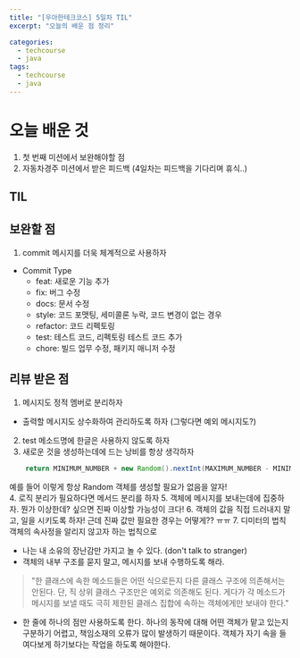 ```yaml
---
title: "[우아한테크코스] 5일차 TIL"
excerpt: "오늘의 배운 점 정리"

categories:
  - techcourse
  - java
tags:
  - techcourse
  - java
---
```

# 오늘 배운 것
1. 첫 번째 미션에서 보완해야할 점
2. 자동차경주 미션에서 받은 피드백
(4일차는 피드백을 기다리며 휴식..)

## TIL
## 보완할 점
1. commit 메시지를 더욱 체계적으로 사용하자
  - Commit Type
    - feat: 새로운 기능 추가
    - fix: 버그 수정
    - docs: 문서 수정
    - style: 코드 포맷팅, 세미콜론 누락, 코드 변경이 없는 경우
    - refactor: 코드 리펙토링
    - test: 테스트 코드, 리펙토링 테스트 코드 추가
    - chore: 빌드 업무 수정, 패키지 매니저 수정

## 리뷰 받은 점
1. 메시지도 정적 멤버로 분리하자
  - 출력할 메시지도 상수화하여 관리하도록 하자 (그렇다면 예외 메시지도?)
2. test 메소드명에 한글은 사용하지 않도록 하자 
3. 새로운 것을 생성하는데에 드는 낭비를 항상 생각하자
```java
    return MINIMUM_NUMBER + new Random().nextInt(MAXIMUM_NUMBER - MINIMUM_NUMBER + 1);
```  
예를 들어 이렇게 항상 Random 객체를 생성할 필요가 없음을 알자!  
4. 로직 분리가 필요하다면 메서드 분리를 하자
5. 객체에 메시지를 보내는데에 집중하자. 뭔가 이상한데? 싶으면 진짜 이상할 가능성이 크다!
6. 객체의 값을 직접 드러내지 말고, 일을 시키도록 하자! 근데 진짜 값만 필요한 경우는 어떻게?? ㅠㅠ
7. 디미터의 법칙
  객체의 속사정을 알리지 않고자 하는 법칙으로
  - 나는 내 소유의 장난감만 가지고 놀 수 있다. (don't talk to stranger)
  - 객체의 내부 구조를 묻지 말고, 메시지를 보내 수행하도록 해라.
  > "한 클래스에 속한 메소드들은 어떤 식으로든지 다른 클래스 구조에 의존해서는 안된다. 단, 직 상위 클래스 구조만은 예외로 의존해도 된다. 게다가 각 메소드가 메시지를 보낼 때도 극히 제한된 클래스 집합에 속하는 객체에게만 보내야 한다."
  - 한 줄에 하나의 점만 사용하도록 한다. 하나의 동작에 대해 어떤 객체가 맡고 있는지 구분하기 어렵고, 책임소재의 오류가 많이 발생하기 때문이다. 객체가 자기 속을 들여다보게 하기보다는 작업을 하도록 해야한다. 
